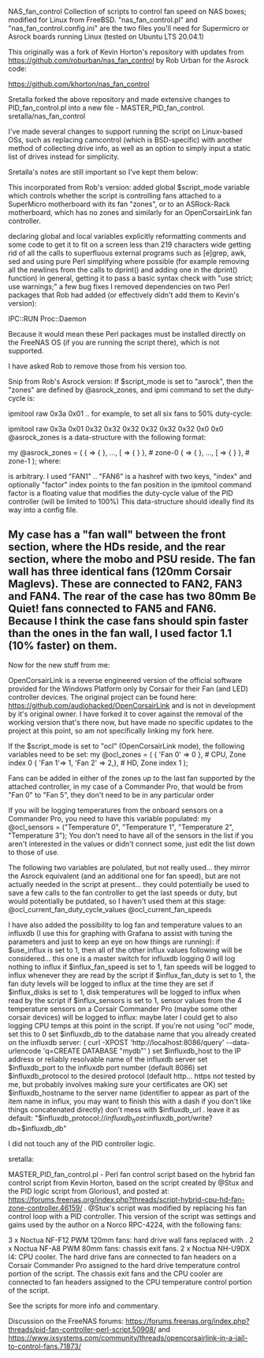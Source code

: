 NAS_fan_control
Collection of scripts to control fan speed on NAS boxes; modified for Linux from FreeBSD. "nas_fan_control.pl" and "nas_fan_control.config.ini" are the two files you'll need for Supermicro or Asrock boards running Linux (tested on Ubuntu LTS 20.04.1)

This originally was a fork of Kevin Horton's repository with updates from https://github.com/roburban/nas_fan_control by Rob Urban for the Asrock code:

https://github.com/khorton/nas_fan_control

Sretalla forked the above repository and made extensive changes to PID_fan_control.pl into a new file - MASTER_PID_fan_control. sretalla/nas_fan_control

I've made several changes to support running the script on Linux-based OSs, such as replacing camcontrol (which is BSD-specific) with another method of collecting drive info, as well as an option to simply input a static list of drives instead for simplicity. 

Sretalla's notes are still important so I've kept them below:

This incorporated from Rob's version:
added global $script_mode variable which controls whether the script is controlling fans attached to a SuperMicro motherboard with its fan "zones", or to an ASRock-Rack motherboard, which has no zones and similarly for an OpenCorsairLink fan controller.

declaring global and local variables explicitly
reformatting comments and some code to get it to fit on a screen less than 219 characters wide
getting rid of all the calls to superfluous external programs such as [e]grep, awk, sed and using pure Perl
simplifying where possible (for example removing all the newlines from the calls to dprint() and adding one in the dprint() function)
in general, getting it to pass a basic syntax check with "use strict; use warnings;"
a few bug fixes
I removed dependencies on two Perl packages that Rob had added (or effectively didn't add them to Kevin's version):

IPC::RUN
Proc::Daemon

Because it would mean these Perl packages must be installed directly on the FreeNAS OS (if you are running the script there), which is not supported.

I have asked Rob to remove those from his version too.

Snip from Rob's Asrock version:
If $script_mode is set to "asrock", then the "zones" are defined by @asrock_zones, and ipmi command to set the duty-cycle is:

ipmitool raw 0x3a 0x01 <FAN1-duty-cycle> .. <FAN6-duty-cycle> <filler> <filler>
for example, to set all six fans to 50% duty-cycle:

ipmitool raw 0x3a 0x01 0x32 0x32 0x32 0x32 0x32 0x32 0x0 0x0
@asrock_zones is a data-structure with the following format:

my @asrock_zones = (
	{ <FAN-NAME> => { <FAN-ENTRY> }, ..., [<FAN-NAME> => { <FAN-ENTRY> } }, # zone-0
	{ <FAN-NAME> => { <FAN-ENTRY> }, ..., [<FAN-NAME> => { <FAN-ENTRY> } }, # zone-1
);
where:

<FAN-NAME> is arbitrary. I used "FAN1" .. "FAN6"
<FAN-ENTRY> is a hashref with two keys, "index" and optionally "factor"
index points to the fan position in the ipmitool command
factor is a floating value that modifies the duty-cycle value of the PID controller (will be limited to 100%)
This data-structure should ideally find its way into a config file.

My case has a "fan wall" between the front section, where the HDs reside, and the rear section, where the mobo and PSU reside. The fan wall has three identical fans (120mm Corsair Maglevs). These are connected to FAN2, FAN3 and FAN4. The rear of the case has two 80mm Be Quiet! fans connected to FAN5 and FAN6. Because I think the case fans should spin faster than the ones in the fan wall, I used factor 1.1 (10% faster) on them.
---------------------------

Now for the new stuff from me:

OpenCorsairLink is a reverse engineered version of the official software provided for the Windows Platform only by Corsair for their Fan (and LED) controller devices.
The original project can be found here: https://github.com/audiohacked/OpenCorsairLink and is not in development by it's original owner. I have forked it to cover against the removal of the working version that's there now, but have made no specific updates to the project at this point, so am not specifically linking my fork here.

If the $script_mode is set to "ocl" (OpenCorsairLink mode), the following variables need to be set:
my @ocl_zones = (
    { 'Fan 0' => 0 },  # CPU, Zone index 0
    { 'Fan 1'=> 1, 'Fan 2' => 2,}, # HD, Zone index 1
);

Fans can be added in either of the zones up to the last fan supported by the attached controller, in my case of a Commander Pro, that would be from "Fan 0" to "Fan 5", they don't need to be in any particular order

If you will be logging temperatures from the onboard sensors on a Commander Pro, you need to have this variable populated:
my @ocl_sensors = ("Temperature 0", "Temperature 1", "Temperature 2", "Temperature 3");
You don't need to have all of the sensors in the list if you aren't interested in the values or didn't connect some, just edit the list down to those of use.


The following two variables are polulated, but not really used... they mirror the Asrock equivalent (and an additional one for fan speed), but are not actually needed in the script at present... they could potentially be used to save a few calls to the fan controller to get the last speeds or duty, but would potentially be putdated, so I haven't used them at this stage:
@ocl_current_fan_duty_cycle_values
@ocl_current_fan_speeds




I have also added the possibility to log fan and temperature values to an influxdb (I use this for graphing with Grafana to assist with tuning the parameters and just to keep an eye on how things are running):
if $use_influx is set to 1, then all of the other influx values following will be considered... this one is a master switch for influxdb logging 0 will log nothing to influx
if $influx_fan_speed is set to 1, fan speeds will be logged to influx whenever they are read by the script
if $influx_fan_duty is set to 1, the fan duty levels will be logged to influx at the time they are set
if $influx_disks is set to 1, disk temperatures will be logged to influx when read by the script
if $influx_sensors is set to 1, sensor values from the 4 temperature sensors on a Corsair Commander Pro (maybe some other corsair devices) will be logged to influx: maybe later I could get to also logging CPU temps at this point in the script. If you're not using "ocl" mode, set this to 0
set $influxdb_db to the database name that you already created on the influxdb server: ( curl -XPOST 'http://localhost:8086/query' --data-urlencode 'q=CREATE DATABASE "mydb"' )
set $influxdb_host to the IP address or reliably resolvable name of the influxdb server
set $influxdb_port to the influxdb port number    (default 8086)
set $influxdb_protocol to the desired protocol (default http... https not tested by me, but probably involves making sure your certificates are OK)
set $influxdb_hostname to the server name (identifier to appear as part of the item name in influx, you may want to finish this with a dash if you don't like things concatenated directly)
don't mess with  $influxdb_url . leave it as default:  "$influxdb_protocol://$influxdb_host:$influxdb_port/write?db=$influxdb_db"

I did not touch any of the PID controller logic.

sretalla:

MASTER_PID_fan_control.pl - Perl fan control script based on the hybrid fan control script from Kevin Horton, based on the script created by @Stux and the PID logic script from Glorious1, and posted at: https://forums.freenas.org/index.php?threads/script-hybrid-cpu-hd-fan-zone-controller.46159/ . @Stux's script was modified by replacing his fan control loop with a PID controller. This version of the script was settings and gains used by the author on a Norco RPC-4224, with the following fans:

3 x Noctua NF-F12 PWM 120mm fans: hard drive wall fans replaced with .
2 x Noctua NF-A8 PWM 80mm fans: chassis exit fans.
2 x Noctua NH-U9DX I4: CPU cooler.
The hard drive fans are connected to fan headers on a Corsair Commander Pro assigned to the hard drive temperature control portion of the script. The chassis exit fans and the CPU cooler are connected to fan headers assigned to the CPU temperature control portion of the script.

See the scripts for more info and commentary.

Discussion on the FreeNAS forums: https://forums.freenas.org/index.php?threads/pid-fan-controller-perl-script.50908/ and https://www.ixsystems.com/community/threads/opencorsairlink-in-a-jail-to-control-fans.71873/
